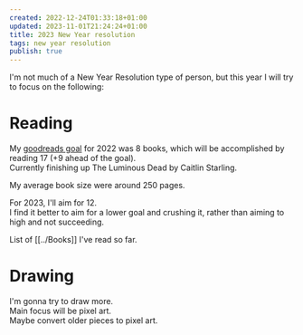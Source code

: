 ```yaml
---
created: 2022-12-24T01:33:18+01:00
updated: 2023-11-01T21:24:24+01:00
title: 2023 New Year resolution
tags: new year resolution
publish: true
---
```


I'm not much of a New Year Resolution type of person, but this year I will try to focus on the following:


# Reading
My [goodreads goal](https://www.goodreads.com/user_challenges/36175518) for 2022 was 8 books, which will be accomplished by reading 17 (+9 ahead of the goal).  
Currently finishing up The Luminous Dead by Caitlin Starling.

My average book size were around 250 pages.

For 2023, I'll aim for 12.  
I find it better to aim for a lower goal and crushing it, rather than aiming to high and not succeeding.

List of [[../Books]] I've read so far.


# Drawing
I'm gonna try to draw more.  
Main focus will be pixel art.  
Maybe convert older pieces to pixel art.